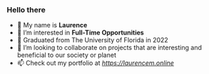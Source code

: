### Hello there

- 👋 My name is **Laurence**
- 👀 I’m interested in **Full-Time Opportunities**
- 🌱 Graduated from The University of Florida in 2022
- 💞️ I’m looking to collaborate on projects that are interesting and beneficial to our society or planet
- 📫 Check out my portfolio at *https://laurencem.online*

<!---
Laurence-RM/Laurence-RM is a ✨ special ✨ repository because its `README.md` (this file) appears on your GitHub profile.
You can click the Preview link to take a look at your changes.
--->

